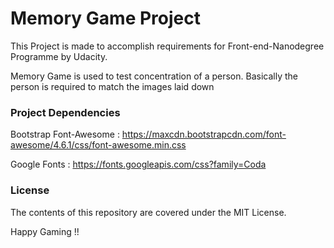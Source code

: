 # Memory Game Project

This Project is made to accomplish requirements for Front-end-Nanodegree Programme by Udacity.

Memory Game is used to test concentration of a person. Basically the person is required to match the images laid down

### Project Dependencies
Bootstrap Font-Awesome : https://maxcdn.bootstrapcdn.com/font-awesome/4.6.1/css/font-awesome.min.css

Google Fonts : https://fonts.googleapis.com/css?family=Coda
### License
The contents of this repository are covered under the MIT License. 

Happy Gaming !!

